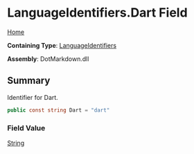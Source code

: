# LanguageIdentifiers\.Dart Field

[Home](../../../README.md)

**Containing Type**: [LanguageIdentifiers](../README.md)

**Assembly**: DotMarkdown\.dll

## Summary

Identifier for Dart\.

```csharp
public const string Dart = "dart"
```

### Field Value

[String](https://docs.microsoft.com/en-us/dotnet/api/system.string)

